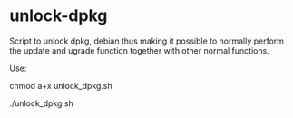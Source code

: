# unlock-dpkg
Script to unlock dpkg, debian thus making it possible to normally perform the update and ugrade function together with other normal functions.

Use:

chmod a+x unlock_dpkg.sh

./unlock_dpkg.sh
